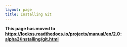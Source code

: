 ```yaml
---
layout: page
title: Installing Git
---
```


**This page has moved to <https://lockss.readthedocs.io/projects/manual/en/2.0-alpha3/installing/git.html>**
